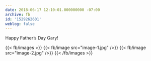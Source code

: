 ```yaml
---
date: 2018-06-17 12:10:01.000000000 -07:00
archive: fb
id: '1529262601'
weblog: false
---
```


Happy Father’s Day Gary!

{{< fb/images >}}
{{< fb/image src="image-1.jpg" />}}
{{< fb/image src="image-2.jpg" />}}
{{< /fb/images >}}
